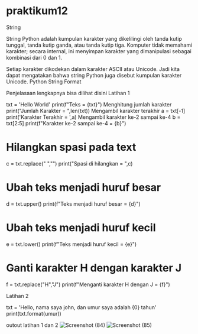 # praktikum12
String

String Python adalah kumpulan karakter yang dikelilingi oleh tanda kutip tunggal, tanda kutip ganda, atau tanda kutip tiga. Komputer tidak memahami karakter; secara internal, ini menyimpan karakter yang dimanipulasi sebagai kombinasi dari 0 dan 1.

Setiap karakter dikodekan dalam karakter ASCII atau Unicode. Jadi kita dapat mengatakan bahwa string Python juga disebut kumpulan karakter Unicode.
Python String Format

Penjelasaan lengkapnya bisa dilihat disini
Latihan 1

txt = 'Hello World'
print(f"Teks = {txt}")
Menghitung jumlah karakter
print("Jumlah Karakter = ",len(txt))
Mengambil karakter terakhir
a = txt[-1]
print('Karakter Terakhir = ',a)
Mengambil karakter ke-2 sampai ke-4
b = txt[2:5]
print(f"Karakter ke-2 sampai ke-4 = {b}")
# Hilangkan spasi pada text 
c = txt.replace(" ","")
print("Spasi di hilangkan = ",c)
# Ubah teks menjadi huruf besar
d = txt.upper()
print(f"Teks menjadi huruf besar = {d}")
# Ubah teks menjadi huruf kecil
e = txt.lower()
print(f"Teks menjadi huruf kecil = {e}")
# Ganti karakter H dengan karakter J
f = txt.replace("H","J")
print(f"Menganti karakter H dengan J = {f}")

Latihan 2

txt = 'Hello, nama saya john, dan umur saya adalah {0} tahun'
print(txt.format(umur))

outout latihan 1 dan 2
![Screenshot (84)](https://user-images.githubusercontent.com/116271847/209821156-e2275319-a886-4690-8105-1267fc1d5d17.png)
![Screenshot (85)](https://user-images.githubusercontent.com/116271847/209821225-af55162a-9a9a-4f45-bba4-b8cae82bd860.png)
